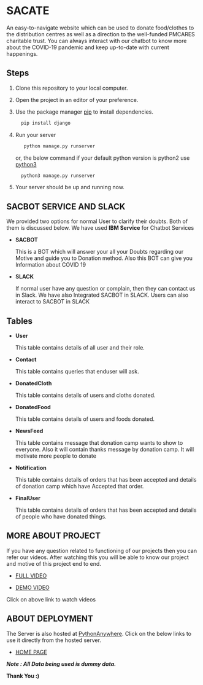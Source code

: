 # SACATE

An easy-to-navigate website which can be used to donate food/clothes to the distribution centres as well as a direction to the well-funded PMCARES charitable trust. You can always interact with our chatbot to know more about the COVID-19 pandemic and keep up-to-date with current happenings.

## Steps

1. Clone this repository to your local computer.

2. Open the project in an editor of your preference.

3. Use the package manager [pip](https://pip.pypa.io/en/stable/) to install dependencies.

    ```bash
      pip install django
    ```

4. Run your server

    ```bash
       python manage.py runserver
    ```

    or, the below command if your default python version is python2 use [python3](https://www.python.org/downloads/)

    ```bash
      python3 manage.py runserver
    ```

5. Your server should be up and running now.

## SACBOT SERVICE AND SLACK

We provided two options for normal User to clarify their doubts. Both of them is discussed below. We have used **IBM Service** for Chatbot Services

-   **SACBOT**

    This is a BOT which will answer your all your Doubts regarding our Motive and guide you to Donation method. Also this BOT can give you Information about COVID 19

-   **SLACK**

    If normal user have any question or complain, then they can contact us in Slack. We have also Integrated SACBOT in SLACK. Users can also interact to SACBOT in SLACK

## Tables

-   **User**

    This table contains details of all user and their role.

-   **Contact**

    This table contains queries that enduser will ask.

-   **DonatedCloth**

    This table contains details of users and cloths donated.

-   **DonatedFood**

    This table contains details of users and foods donated.

-   **NewsFeed**

    This table contains message that donation camp wants to show to everyone. Also it will contain thanks message by donation camp. It will motivate more people to donate

-   **Notification**

    This table contains details of orders that has been accepted and details of donation camp which have Accepted that order.

-   **FinalUser**

    This table contains details of orders that has been accepted and details of people who have donated things.

## MORE ABOUT PROJECT

If you have any question related to functioning of our projects then you can refer our videos. After watching this you will be able to know our project and motive of this project end to end.

-   [FULL VIDEO](https://www.youtube.com/watch?v=Uw8CBWR785Y&feature=youtu.be)

-   [DEMO VIDEO](https://www.youtube.com/watch?v=A2BVjDvugpw)

Click on above link to watch videos

## ABOUT DEPLOYMENT

The Server is also hosted at [PythonAnywhere](https://www.pythonanywhere.com/). Click on the below links to use it directly from the hosted server.

-   [HOME PAGE](http://sac.pythonanywhere.com/)

**_Note : All Data being used is dummy data._**

**Thank You :)**

